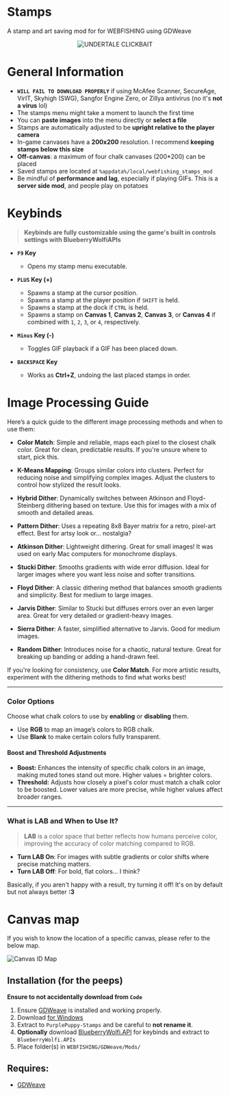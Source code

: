 # Stamps
A stamp and art saving mod for for WEBFISHING using GDWeave

<p align="center">
  <img src="https://github.com/unpaid-intern/StampMod/blob/dcdaf02acb6fb342d23e4b34116d9ebc933d3c84/README.png" alt="UNDERTALE CLICKBAIT"/>
</p>



# General Information
- **`WILL FAIL TO DOWNLOAD PROPERLY`** if using McAfee Scanner, SecureAge, VirIT, Skyhigh (SWG), Sangfor Engine Zero, or Zillya antivirus (no it's **not a virus** lol)
- The stamps menu might take a moment to launch the first time
- You can **paste images** into the menu directly or **select a file**
- Stamps are automatically adjusted to be **upright relative to the player camera**
- In-game canvases have a **200x200** resolution. I recommend **keeping stamps below this size**
- **Off-canvas**: a maximum of four chalk canvases (200*200) can be placed
- Saved stamps are located at `%appdata%/local/webfishing_stamps_mod`
- Be mindful of **performance and lag**, especially if playing GIFs. This is a **server side mod**, and people play on potatoes



# Keybinds
> **Keybinds are fully customizable using the game's built in controls settings with BlueberryWolfiAPIs**

- **`F9` Key**  
  - Opens my stamp menu executable.

- **`PLUS` Key (+)**  
  - Spawns a stamp at the cursor position.
  - Spawns a stamp at the player position if `SHIFT` is held.
  - Spawns a stamp at the dock if `CTRL` is held.
  - Spawns a stamp on **Canvas 1**, **Canvas 2**, **Canvas 3**, or **Canvas 4** if combined with `1`, `2`, `3`, or `4`, respectively.

- **`Minus` Key (-)**  
  - Toggles GIF playback if a GIF has been placed down.

- **`BACKSPACE` Key**  
  - Works as **Ctrl+Z**, undoing the last placed stamps in order.




# Image Processing Guide

Here’s a quick guide to the different image processing methods and when to use them:

- **Color Match**: Simple and reliable, maps each pixel to the closest chalk color. Great for clean, predictable results. If you're unsure where to start, pick this.

- **K-Means Mapping**: Groups similar colors into clusters. Perfect for reducing noise and simplifying complex images. Adjust the clusters to control how stylized the result looks.

- **Hybrid Dither**: Dynamically switches between Atkinson and Floyd-Steinberg dithering based on texture. Use this for images with a mix of smooth and detailed areas.

- **Pattern Dither**: Uses a repeating 8x8 Bayer matrix for a retro, pixel-art effect. Best for artsy look or... nostalgia?

- **Atkinson Dither**: Lightweight dithering. Great for small images! It was used on early Mac computers for monochrome displays.

- **Stucki Dither**: Smooths gradients with wide error diffusion. Ideal for larger images where you want less noise and softer transitions.

- **Floyd Dither**: A classic dithering method that balances smooth gradients and simplicity. Best for medium to large images.

- **Jarvis Dither**: Similar to Stucki but diffuses errors over an even larger area. Great for very detailed or gradient-heavy images.

- **Sierra Dither**: A faster, simplified alternative to Jarvis. Good for medium images.

- **Random Dither**: Introduces noise for a chaotic, natural texture. Great for breaking up banding or adding a hand-drawn feel.

If you're looking for consistency, use **Color Match**. For more artistic results, experiment with the dithering methods to find what works best!

---

### **Color Options**

Choose what chalk colors to use by **enabling** or **disabling** them.

- Use **RGB** to map an image’s colors to RGB chalk.  
- Use **Blank** to make certain colors fully transparent.

#### **Boost and Threshold Adjustments**
- **Boost:** Enhances the intensity of specific chalk colors in an image, making muted tones stand out more. Higher values = brighter colors.  
- **Threshold:** Adjusts how closely a pixel's color must match a chalk color to be boosted. Lower values are more precise, while higher values affect broader ranges.

---

### **What is LAB and When to Use It?**

>**LAB** is a color space that better reflects how humans perceive color, improving the accuracy of color matching compared to RGB.

- **Turn LAB On**: For images with subtle gradients or color shifts where precise matching matters.  
- **Turn LAB Off**: For bold, flat colors... I think?

Basically, if you aren't happy with a result, try turning it off! It's on by default but not always better **:3**




# Canvas map
If you wish to know the location of a specific canvas, please refer to the below map.
<p align="left">
  <img src="https://github.com/unpaid-intern/StampMod/blob/main/MAP.png?raw=true" alt="Canvas ID Map"/>
</p>



## Installation (for the peeps)
**Ensure to not accidentally download from `Code`**
1. Ensure [GDWeave](https://github.com/NotNite/GDWeave) is installed and working properly.
2. Download [for Windows](https://github.com/unpaid-intern/StampMod/releases/download/PurplePuppy-Stamps/PurplePuppy-Stamps.zip)
3. Extract to `PurplePuppy-Stamps` and be careful to **not rename it**.
4. **Optionally** download [BlueberryWolfi.API](https://github.com/BlueberryWolf/APIs/releases/latest/download/BlueberryWolfi.APIs.zip) for keybinds and extract to `BlueberryWolfi.APIs`
5. Place folder(s) in `WEBFISHING/GDWeave/Mods/`

## Requires:
- [GDWeave](https://github.com/NotNite/GDWeave/tree/main)

